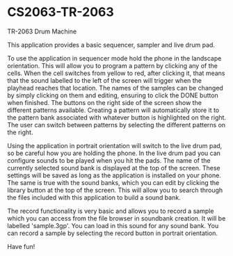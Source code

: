 # CS2063-TR-2063

TR-2063 Drum Machine

This application provides a basic sequencer, sampler and live drum pad.

To use the application in sequencer mode hold the phone in the landscape orientation. This will allow you to program a pattern by clicking any of the cells.
When the cell switches from yellow to red, after clicking it, that means that the sound labelled to the left of the screen will trigger when the playhead
reaches that location. The names of the samples can be changed by simply clicking on them and editing, ensuring to click the DONE button when finished.
The buttons on the right side of the screen show the different patterns available. Creating a pattern will automatically store it to the pattern bank
associated with whatever button is highlighted on the right. The user can switch between patterns by selecting the different patterns on the right.

Using the application in portrait orientation will switch to the live drum pad, so be careful how you are holding the phone. In the live drum pad you can
configure sounds to be played when you hit the pads. The name of the currently selected sound bank is displayed at the top of the screen.
These settings will be saved as long as the application is installed on your phone. The same is true with the sound banks, which you can edit by clicking
the library button at the top of the screen. This will allow you to search through the files included with this application to build a sound bank.

The record functionality is very basic and allows you to record a sample which you can access from the file browser in soundbank creation. It will be
labelled 'sample.3gp'. You can load in this sound for any sound bank. You can record a sample by selecting the record button in portrait orientation.

Have fun!
